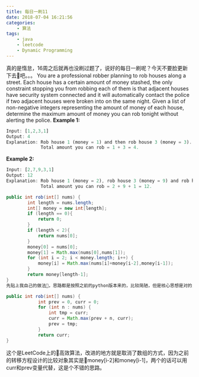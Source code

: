 ```yaml
---
title: 每日一刷11
date: 2018-07-04 16:21:56
categories: 
    - 算法
tags:
    - java
    - leetcode
    - Dynamic Programming
---
```

真的是惰怠，16周之后就再也没刷过题了，说好的每日一刷呢？今天不要脸更新下去吧。。。
You are a professional robber planning to rob houses along a street. Each house has a certain amount of money stashed, the only constraint stopping you from robbing each of them is that adjacent houses have security system connected and it will automatically contact the police if two adjacent houses were broken into on the same night.
Given a list of non-negative integers representing the amount of money of each house, determine the maximum amount of money you can rob tonight without alerting the police.
**Example 1:**
```js
Input: [1,2,3,1]
Output: 4
Explanation: Rob house 1 (money = 1) and then rob house 3 (money = 3).
             Total amount you can rob = 1 + 3 = 4.
```
**Example 2:**
```js
Input: [2,7,9,3,1]
Output: 12
Explanation: Rob house 1 (money = 2), rob house 3 (money = 9) and rob house 5 (money = 1).
             Total amount you can rob = 2 + 9 + 1 = 12.
```
```java
public int rob(int[] nums) {
        int length = nums.length;
        int[] money = new int[length];
        if (length == 0){
            return 0;
        }
        if (length < 2){
            return nums[0];
        }
        money[0] = nums[0];
        money[1] = Math.max(nums[0],nums[1]);
        for (int i = 2; i < money.length; i++) {
            money[i] = Math.max(nums[i]+money[i-2],money[i-1]);
        }
        return money[length-1];
}
先贴上我自己的做法，思路都是按照之前的python版本来的，比较简陋，但是核心思想是对的，动态规划就是先找出状态转移方程，然后记录中间变量。不过我的写法在特殊情况的判别上很繁琐，效率也不高。
```
```java
public int rob(int[] nums) {
            int prev = 0, curr = 0;
            for (int n : nums) {
                int tmp = curr;
                curr = Math.max(prev + n, curr);
                prev = tmp;
            }
            return curr;
}
```
这个是LeetCode上的高效算法，改进的地方就是取消了数组的方式，因为之前的转移方程设计的比较对象其实是money[i-2]和money[i-1]，两个的话可以用curr和prev变量代替，这是个不错的思路。
